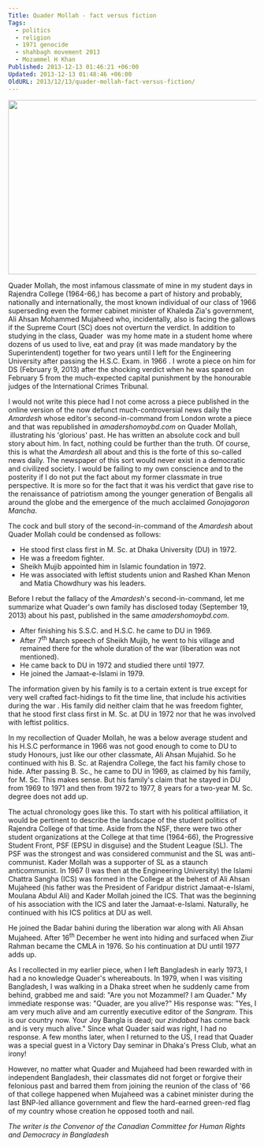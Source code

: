 ```yaml
---
Title: Quader Mollah - fact versus fiction
Tags:
  - politics
  - religion
  - 1971 genocide
  - shahbagh movement 2013
  - Mozammel H Khan
Published: 2013-12-13 01:46:21 +06:00
Updated: 2013-12-13 01:48:46 +06:00
OldURL: 2013/12/13/quader-mollah-fact-versus-fiction/
---
```


<img class="aligncenter" alt="" src="https://static.indianexpress.com/m-images/Thu%20Dec%2012%202013,%2022:20%20hrs/M_Id_448384_Mollah.jpg" width="583" height="353" />

Quader Mollah, the most infamous classmate of mine in my student days in Rajendra College (1964-66,) has become a part of history and probably, nationally and internationally, the most known individual of our class of 1966 superseding even the former cabinet minister of Khaleda Zia's government, Ali Ahsan Mohammed Mujaheed who, incidentally, also is facing the gallows if the Supreme Court (SC) does not overturn the verdict. In addition to studying in the class, Quader  was my home mate in a student home where dozens of us used to live, eat and pray (it was made mandatory by the Superintendent) together for two years until I left for the Engineering University after passing the H.S.C. Exam. in 1966 . I wrote a piece on him for DS (February 9, 2013) after the shocking verdict when he was spared on February 5 from the much-expected capital punishment by the honourable judges of the International Crimes Tribunal.

I would not write this piece had I not come across a piece published in the online version of the now defunct much-controversial news daily the <i>Amardesh</i> whose editor's second-in-command from London wrote a piece and that was republished in <i>amadershomoybd.com</i> on Quader Mollah,  illustrating his 'glorious' past. He has written an absolute cock and bull story about him. In fact, nothing could be further than the truth. Of course, this is what the <i>Amardesh</i> all about and this is the forte of this so-called news daily. The newspaper of this sort would never exist in a democratic and civilized society. I would be failing to my own conscience and to the posterity if I do not put the fact about my former classmate in true perspective. It is more so for the fact that it was his verdict that gave rise to the renaissance of patriotism among the younger generation of Bengalis all around the globe and the emergence of the much acclaimed <i>Gonojagoron Mancha</i>.

The cock and bull story of the second-in-command of the <i>Amardesh</i> about Quader Mollah could be condensed as follows:
<ul>
	<li>He stood first class first in M. Sc. at Dhaka University (DU) in 1972.</li>
	<li>He was a freedom fighter.</li>
	<li>Sheikh Mujib appointed him in Islamic foundation in 1972.</li>
	<li>He was associated with leftist students union and Rashed Khan Menon and Matia Chowdhury was his leaders.</li>
</ul>
Before I rebut the fallacy of the <i>Amardesh</i>'s second-in-command, let me summarize what Quader's own family has disclosed today (September 19, 2013) about his past, published in the same <i>amadershomoybd.com</i>.
<ul>
	<li>After finishing his S.S.C. and H.S.C. he came to DU in 1969.</li>
	<li>After 7<sup>th</sup> March speech of Sheikh Mujib, he went to his village and remained there for the whole duration of the war (liberation was not mentioned).</li>
	<li>He came back to DU in 1972 and studied there until 1977.</li>
	<li>He joined the Jamaat-e-Islami in 1979.</li>
</ul>
The information given by his family is to a certain extent is true except for very well crafted fact-hidings to fit the time line, that include his activities during the war . His family did neither claim that he was freedom fighter, that he stood first class first in M. Sc. at DU in 1972 nor that he was involved with leftist politics.

In my recollection of Quader Mollah, he was a below average student and his H.S.C performance in 1966 was not good enough to come to DU to study Honours, just like our other classmate, Ali Ahsan Mujahid. So he continued with his B. Sc. at Rajendra College, the fact his family chose to hide. After passing B. Sc., he came to DU in 1969, as claimed by his family, for M. Sc. This makes sense. But his family's claim that he stayed in DU from 1969 to 1971 and then from 1972 to 1977, 8 years for a two-year M. Sc. degree does not add up.

The actual chronology goes like this. To start with his political affiliation, it would be pertinent to describe the landscape of the student politics of Rajendra College of that time. Aside from the NSF, there were two other student organizations at the College at that time (1964-66), the Progressive Student Front, PSF (EPSU in disguise) and the Student League (SL). The PSF was the strongest and was considered communist and the SL was anti-communist. Kader Mollah was a supporter of SL as a staunch anticommunist. In 1967 (I was then at the Engineering University) the Islami Chattra Sangha (ICS) was formed in the College at the behest of Ali Ahsan Mujaheed (his father was the President of Faridpur district Jamaat-e-Islami, Moulana Abdul Ali) and Kader Mollah joined the ICS. That was the beginning of his association with the ICS and later the Jamaat-e-Islami. Naturally, he continued with his ICS politics at DU as well.

He joined the Badar bahini during the liberation war along with Ali Ahsan Mujaheed. After 16<sup>th</sup> December he went into hiding and surfaced when Ziur Rahman became the CMLA in 1976. So his continuation at DU until 1977 adds up.

As I recollected in my earlier piece, when I left Bangladesh in early 1973, I had a no knowledge Quader's whereabouts. In 1979, when I was visiting Bangladesh, I was walking in a Dhaka street when he suddenly came from behind, grabbed me and said: "Are you not Mozammel? I am Quader." My immediate response was: "Quader, are you alive?" His response was: "Yes, I am very much alive and am currently executive editor of the <i>Sangram</i>. This is our country now. Your Joy Bangla is dead; our <i>zindabad</i> has come back and is very much alive." Since what Quader said was right, I had no response. A few months later, when I returned to the US, I read that Quader was a special guest in a Victory Day seminar in Dhaka's Press Club, what an irony!

However, no matter what Quader and Mujaheed had been rewarded with in independent Bangladesh, their classmates did not forget or forgive their felonious past and barred them from joining the reunion of the class of '66 of that college happened when Mujaheed was a cabinet minister during the last BNP-led alliance government and flew the hard-earned green-red flag of my country whose creation he opposed tooth and nail.

<i>The writer is the Convenor of the Canadian Committee for Human Rights and Democracy in Bangladesh</i>

&nbsp;

